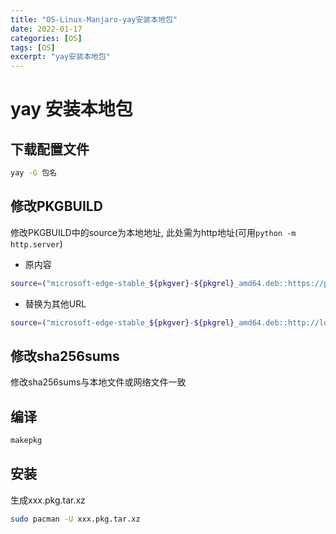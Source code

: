 ```yaml
---
title: "OS-Linux-Manjaro-yay安装本地包"
date: 2022-01-17
categories: [OS]
tags: [OS]
excerpt: "yay安装本地包"
---
```


# yay 安装本地包

## 下载配置文件

```sh
yay -G 包名
```

## 修改PKGBUILD

修改PKGBUILD中的source为本地地址, 此处需为http地址(可用`python -m http.server`)

- 原内容

```sh
source=("microsoft-edge-stable_${pkgver}-${pkgrel}_amd64.deb::https://packages.microsoft.com/repos/edge/pool/main/m/microsoft-edge-stable/microsoft-edge-stable_${pkgver}-${pkgrel}_amd64.deb")
```

- 替换为其他URL

```sh
source=("microsoft-edge-stable_${pkgver}-${pkgrel}_amd64.deb::http://localhost:8000/microsoft-edge-stable_96.0.1054.62-1_amd64.deb")
```

## 修改sha256sums

修改sha256sums与本地文件或网络文件一致

## 编译

```sh
makepkg
```

## 安装

生成xxx.pkg.tar.xz

```sh
sudo pacman -U xxx.pkg.tar.xz
```
